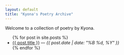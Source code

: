 ```yaml
---
layout: default
title: "Kyona's Poetry Archive"
---
```


Welcome to a collection of poetry by Kyona.

<ul>
  {% for post in site.posts %}
    <li><a href="{{ post.url }}">{{ post.title }}</a> — <em>{{ post.date | date: "%B %d, %Y" }}</em></li>
  {% endfor %}
</ul>
